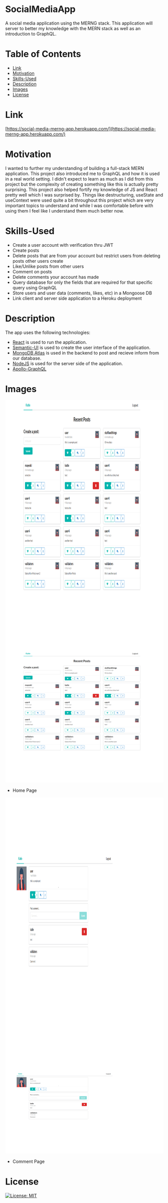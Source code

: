 


# SocialMediaApp

A social media application using the MERNG stack. This application will server to better my knowledge with the MERN stack as well as an introduction to GraphQL.

# Table of Contents

* [Link](#Link)
* [Motivation](#Motivation)
* [Skills-Used](#Skills-Used)
* [Description](#Description)
* [Images](#Images)
* [License](#License)

# Link
[https://social-media-merng-app.herokuapp.com/](https://social-media-merng-app.herokuapp.com/)

# Motivation

I wanted to further my understanding of building a full-stack MERN application. This project also introduced me to GraphQL and how it is used in a real world setting. I didn't expect to learn as much as I did from this project but the complexity of creating something like this is actually pretty surprising. This project also helped fortify my knowledge of JS and React pretty well which I was surprised by. Things like destructuring, useState and useContext were used quite a bit throughout this project which are very important topics to understand and while I was comfortable before with using them I feel like I understand them much better now.

# Skills-Used

*  Create a user account with verification thru JWT
*  Create posts
*  Delete posts that are from your account but restrict users from deleting posts other users create
*  Like/Unlike posts from other users
*  Comment on posts
*  Delete comments your account has made
*  Query database for only the fields that are required for that specific query using GraphQL
*  Store users and user data (comments, likes, etc) in a Mongoose DB
*  Link client and server side application to a Heroku deployment

# Description

The app uses the following technologies:

* [React](https://reactjs.org/) is used to run the application.
* [Semantic-UI](https://semantic-ui.com/) is used to create the user interface of the application.
* [MongoDB Atlas](https://docs.mongodb.com/manual/) is used in the backend to post and recieve inform from our database.
* [NodeJS](https://nodejs.org/en/) is used for the server side of the application.
* [Apollo-GraphQL](https://www.apollographql.com/docs/)

# Images

<img align="left" width="800px" height='800px' src="./public/assets/images/social-media-app-home-page.png"></img>

![Home-Page](./public/assets/images/social-media-app-home-page.png)
* Home Page

<img align="left" width="800px" height='800px' src="./public/assets/images/social-media-app-comment-page.png"></img>

![Comment-Page](./public/assets/images/social-media-app-comment-page.png)
* Comment Page
# License

[![License: MIT](https://img.shields.io/badge/License-MIT-yellow.svg)](https://opensource.org/licenses/MIT)
